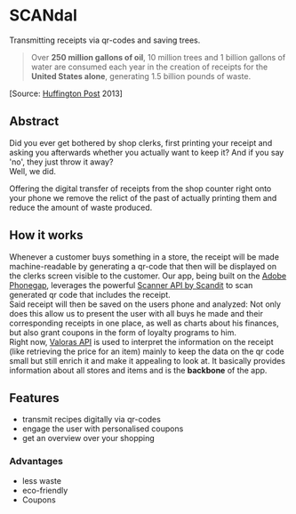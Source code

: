 # SCANdal
Transmitting receipts via qr-codes and saving trees.

> Over **250 million gallons of oil**, 10 million trees and 1 billion gallons of water are consumed each year in the creation of receipts for the **United States alone**, generating 1.5 billion pounds of waste.

[Source: [Huffington Post](www.huffingtonpost.com/will-hines/going-paperless-the-hidde_b_3008587.html) 2013]

## Abstract
Did you ever get bothered by shop clerks, first printing your receipt and asking you afterwards whether you actually want to keep it?
And if you say 'no', they just throw it away?
<br>Well, we did.

Offering the digital transfer of receipts from the shop counter right onto your phone  we remove the relict of the past of actually printing them and reduce the amount of waste produced.

## How it works
Whenever a customer buys something in a store, the receipt will be made machine-readable by generating a qr-code that then will be displayed on the clerks screen visible to the customer. Our app, being built on the [Adobe Phonegap](http://phonegap.com/), leverages the powerful [Scanner API by Scandit](http://docs.scandit.com/stable/phonegap/index.html) to scan generated qr code that includes the receipt.<br>
Said receipt will then be saved on the users phone and analyzed: Not only does this allow us to present the user with all buys he made and their corresponding receipts in one place, as well as charts about his finances, but also grant coupons in the form of loyalty programs to him.<br>
Right now, [Valoras API](http://www.autoidlabs.ch/valora-product-and-price-api-hackzurich-documentation/) is used to interpret the information  on the receipt (like retrieving the price for an item) mainly to keep the data on the qr code small but still enrich it and make it appealing to look at. It basically provides information about all stores and items and is the **backbone** of the app.

## Features
- transmit recipes digitally via qr-codes
- engage the user with personalised coupons
- get an overview over your shopping

### Advantages
- less waste
- eco-friendly  
- Coupons
